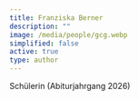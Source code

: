 ```yaml
---
title: Franziska Berner
description: ""
image: /media/people/gcg.webp
simplified: false
active: true
type: author
---
```

Schülerin (Abiturjahrgang 2026)
